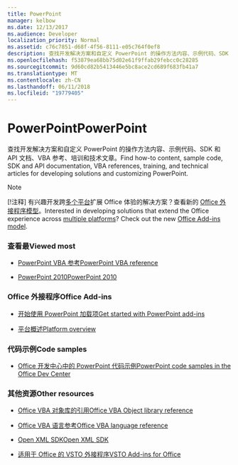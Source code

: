 ```yaml
---
title: PowerPoint
manager: kelbow
ms.date: 12/13/2017
ms.audience: Developer
localization_priority: Normal
ms.assetid: c76c7851-d68f-4f56-8111-e05c764f0ef8
description: 查找开发解决方案和自定义 PowerPoint 的操作方法内容、示例代码、SDK 和 API 文档、VBA 参考、培训和技术文章。
ms.openlocfilehash: f53879ea68bb75d02e61f9ffab29febcc0c28285
ms.sourcegitcommit: 9d60cd82b5413446e5bc8ace2cd689f683fb41a7
ms.translationtype: MT
ms.contentlocale: zh-CN
ms.lasthandoff: 06/11/2018
ms.locfileid: "19779405"
---
```

# <a name="powerpoint"></a><span data-ttu-id="795b3-103">PowerPoint</span><span class="sxs-lookup"><span data-stu-id="795b3-103">PowerPoint</span></span>

<span data-ttu-id="795b3-104">查找开发解决方案和自定义 PowerPoint 的操作方法内容、示例代码、SDK 和 API 文档、VBA 参考、培训和技术文章。</span><span class="sxs-lookup"><span data-stu-id="795b3-104">Find how-to content, sample code, SDK and API documentation, VBA references, training, and technical articles for developing solutions and customizing PowerPoint.</span></span>
  
> [!NOTE]
> <span data-ttu-id="795b3-p101">[!注释] 有兴趣开发跨[多个平台](https://docs.microsoft.com/en-us/office/dev/add-ins/overview/office-add-in-availability)扩展 Office 体验的解决方案？查看新的 [Office 外接程序模型](https://docs.microsoft.com/en-us/office/dev/add-ins/)。</span><span class="sxs-lookup"><span data-stu-id="795b3-p101">Interested in developing solutions that extend the Office experience across [multiple platforms](https://docs.microsoft.com/en-us/office/dev/add-ins/overview/office-add-in-availability)? Check out the new [Office Add-ins model](https://docs.microsoft.com/en-us/office/dev/add-ins/).</span></span> 
  
### <a name="viewed-most"></a><span data-ttu-id="795b3-107">查看最</span><span class="sxs-lookup"><span data-stu-id="795b3-107">Viewed most</span></span>
  
- [<span data-ttu-id="795b3-108">PowerPoint VBA 参考</span><span class="sxs-lookup"><span data-stu-id="795b3-108">PowerPoint VBA reference</span></span>](https://msdn.microsoft.com/EN-US/library/ee861525.aspx)
  
- [<span data-ttu-id="795b3-109">PowerPoint 2010</span><span class="sxs-lookup"><span data-stu-id="795b3-109">PowerPoint 2010</span></span>](https://msdn.microsoft.com/en-us/library/cc313152%28v=office.12%29.aspx)
  
### <a name="office-add-ins"></a><span data-ttu-id="795b3-110">Office 外接程序</span><span class="sxs-lookup"><span data-stu-id="795b3-110">Office Add-ins</span></span>
  
- [<span data-ttu-id="795b3-111">开始使用 PowerPoint 加载项</span><span class="sxs-lookup"><span data-stu-id="795b3-111">Get started with PowerPoint add-ins</span></span>](https://docs.microsoft.com/en-us/office/dev/add-ins/quickstarts/powerpoint-quickstart)
  
- [<span data-ttu-id="795b3-112">平台概述</span><span class="sxs-lookup"><span data-stu-id="795b3-112">Platform overview</span></span>](https://docs.microsoft.com/en-us/office/dev/add-ins/overview/office-add-ins)
  
### <a name="code-samples"></a><span data-ttu-id="795b3-113">代码示例</span><span class="sxs-lookup"><span data-stu-id="795b3-113">Code samples</span></span>
  
- [<span data-ttu-id="795b3-114">Office 开发中心中的 PowerPoint 代码示例</span><span class="sxs-lookup"><span data-stu-id="795b3-114">PowerPoint code samples in the Office Dev Center</span></span>](https://dev.office.com/code-samples#?filters=powerpoint)
  
### <a name="other-resources"></a><span data-ttu-id="795b3-115">其他资源</span><span class="sxs-lookup"><span data-stu-id="795b3-115">Other resources</span></span>

- [<span data-ttu-id="795b3-116">Office VBA 对象库的引用</span><span class="sxs-lookup"><span data-stu-id="795b3-116">Office VBA Object library reference</span></span>](https://msdn.microsoft.com/en-us/VBA/Office-Shared-VBA/articles/office-vba-object-library-reference)

- [<span data-ttu-id="795b3-117">Office VBA 语言参考</span><span class="sxs-lookup"><span data-stu-id="795b3-117">Office VBA language reference</span></span>](https://msdn.microsoft.com/en-us/VBA/VBA-Language-Reference) 

- [<span data-ttu-id="795b3-118">Open XML SDK</span><span class="sxs-lookup"><span data-stu-id="795b3-118">Open XML SDK</span></span>](https://msdn.microsoft.com/en-us/library/bb448854.aspx)

- [<span data-ttu-id="795b3-119">适用于 Office 的 VSTO 外接程序</span><span class="sxs-lookup"><span data-stu-id="795b3-119">VSTO Add-ins for Office</span></span>](https://msdn.microsoft.com/en-us/library/jj620922.aspx)
  
